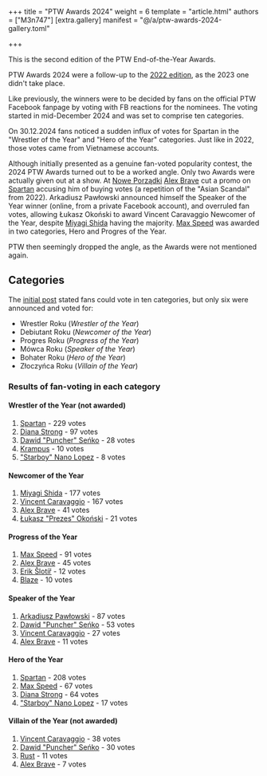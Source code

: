 +++
title = "PTW Awards 2024"
weight = 6
template = "article.html"
authors = ["M3n747"]
[extra.gallery]
manifest = "@/a/ptw-awards-2024-gallery.toml"

+++

This is the second edition of the PTW End-of-the-Year Awards.

<!-- more -->

PTW Awards 2024 were a follow-up to the [2022 edition](@/a/ptw-awards-2022.md), as the 2023 one didn't take place. 

Like previously, the winners were to be decided by fans on the official PTW Facebook fanpage by voting with FB reactions for the nominees. The voting started in mid-December 2024 and was set to comprise ten categories.

On 30.12.2024 fans noticed a sudden influx of votes for Spartan in the "Wrestler of the Year" and "Hero of the Year" categories. Just like in 2022, those votes came from Vietnamese accounts.

Although initially presented as a genuine fan-voted popularity contest, the 2024 PTW Awards turned out to be a worked angle. Only two Awards were actually given out at a show. At [Nowe Porządki](@/e/ptw/2025-01-11-ptw-nowe-porzadki.md) [Alex Brave](@/w/alex-brave.md) cut a promo on [Spartan](@/w/spartan.md) accusing him of buying votes (a repetition of the "Asian Scandal" from 2022). Arkadiusz Pawłowski announced himself the Speaker of the Year winner (online, from a private Facebook account), and overruled fan votes, allowing Łukasz Okoński to award Vincent Caravaggio Newcomer of the Year, despite [Miyagi Shida](@/w/miyagi-shida.md) having the majority. [Max Speed](@/w/max-speed.md) was awarded in two categories, Hero and Progres of the Year.

PTW then seemingly dropped the angle, as the Awards were not mentioned again.

## Categories

The [initial post][10-categories] stated fans could vote in ten categories, but only six were announced and voted for:

- Wrestler Roku (_Wrestler of the Year_)
- Debiutant Roku (_Newcomer of the Year_)
- Progres Roku (_Progress of the Year_)
- Mówca Roku (_Speaker of the Year_)
- Bohater Roku (_Hero of the Year_)
- Złoczyńca Roku (_Villain of the Year_)

### Results of fan-voting in each category

#### Wrestler of the Year (not awarded)

1. [Spartan](@/w/spartan.md) - 229 votes
2. [Diana Strong](@/w/diana-strong.md) - 97 votes
3. [Dawid "Puncher" Seńko](@/w/puncher.md) - 28 votes
4. [Krampus](@/w/krampus.md) - 10 votes
5. ["Starboy" Nano Lopez](@/w/nano-lopez.md) - 8 votes

#### Newcomer of the Year

1. [Miyagi Shida](@/w/miyagi-shida.md) - 177 votes
2. [Vincent Caravaggio](@/w/vincent-caravaggio.md) - 167 votes
3. [Alex Brave](@/w/alex-brave.md) - 41 votes
4. [Łukasz "Prezes" Okoński](@/w/lukasz-okonski.md) - 21 votes

#### Progress of the Year

1. [Max Speed](@/w/max-speed.md) - 91 votes
2. [Alex Brave](@/w/alex-brave.md) - 45 votes
3. [Erik Šlotíř](@/w/erik-slotir.md) - 12 votes
4. [Blaze](@/w/blaze.md) - 10 votes

#### Speaker of the Year

1. [Arkadiusz Pawłowski](@/w/pan-pawlowski.md) - 87 votes
2. [Dawid "Puncher" Seńko](@/w/puncher.md) - 53 votes
3. [Vincent Caravaggio](@/w/vincent-caravaggio.md) - 27 votes
4. [Alex Brave](@/w/alex-brave.md) - 11 votes

#### Hero of the Year

1. [Spartan](@/w/spartan.md) - 208 votes
2. [Max Speed](@/w/max-speed.md) - 67 votes
3. [Diana Strong](@/w/diana-strong.md) - 64 votes
4. ["Starboy" Nano Lopez](@/w/nano-lopez.md) - 17 votes

#### Villain of the Year (not awarded)

1. [Vincent Caravaggio](@/w/vincent-caravaggio.md) - 38 votes
2. [Dawid "Puncher" Seńko](@/w/puncher.md) - 30 votes
3. [Rust](@/w/rust.md) - 11 votes
5. [Alex Brave](@/w/alex-brave.md) - 7 votes

[10-categories]: https://www.facebook.com/photo/?fbid=629516462734333&set=a.136592408693410
